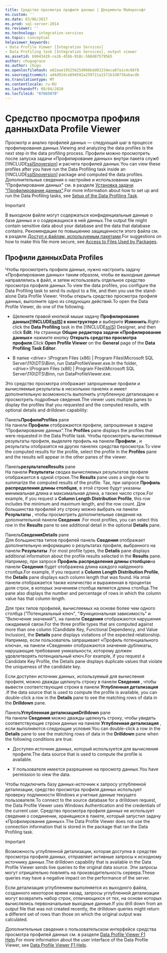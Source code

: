 ```yaml
---
title: Средство просмотра профиля данных | Документы Майкрософт
ms.custom: ''
ms.date: 03/06/2017
ms.prod: sql-server-2014
ms.reviewer: ''
ms.technology: integration-services
ms.topic: conceptual
helpviewer_keywords:
- Data Profile Viewer [Integration Services]
- Data Profiling task [Integration Services], output viewer
ms.assetid: b9043428-ce26-45bb-910c-588d07579565
author: chugugrace
ms.author: chugu
ms.openlocfilehash: e82aae19525625d966bdd01334eca07a1c4c68f8
ms.sourcegitcommit: ad4d92dce894592a259721a1571b1d8736abacdb
ms.translationtype: MT
ms.contentlocale: ru-RU
ms.lasthandoff: 08/04/2020
ms.locfileid: "87665070"
---
```

# <a name="data-profile-viewer"></a><span data-ttu-id="7c080-102">Средство просмотра профиля данных</span><span class="sxs-lookup"><span data-stu-id="7c080-102">Data Profile Viewer</span></span>
  <span data-ttu-id="7c080-103">Просмотр и анализ профилей данных — следующий шаг в процессе профилирования данных.</span><span class="sxs-lookup"><span data-stu-id="7c080-103">Viewing and analyzing the data profiles is the next step in the data profiling process.</span></span> <span data-ttu-id="7c080-104">Профили можно просмотреть после запуска задачи «Профилирование данных» внутри пакета служб [!INCLUDE[ssISnoversion](../../includes/ssisnoversion-md.md)] и расчета профилей данных.</span><span class="sxs-lookup"><span data-stu-id="7c080-104">You can view these profiles after you have run the Data Profiling task inside an [!INCLUDE[ssISnoversion](../../includes/ssisnoversion-md.md)] package and computed the data profiles.</span></span> <span data-ttu-id="7c080-105">Дополнительные сведения о настройке и использовании задач "Профилирование данных" см. в разделе [Установка задачи "Профилирование данных"](data-profiling-task.md).</span><span class="sxs-lookup"><span data-stu-id="7c080-105">For more information about how to set up and run the Data Profiling tasks, see [Setup of the Data Profiling Task](data-profiling-task.md).</span></span>  
  
> [!IMPORTANT]  
>  <span data-ttu-id="7c080-106">В выходном файле могут содержаться конфиденциальные данные о базе данных и о содержащихся в ней данных.</span><span class="sxs-lookup"><span data-stu-id="7c080-106">The output file might contain sensitive data about your database and the data that database contains.</span></span> <span data-ttu-id="7c080-107">Рекомендации по повышению защищенности этого файла см. в разделе [Доступ к файлам, используемым пакетами](../access-to-files-used-by-packages.md).</span><span class="sxs-lookup"><span data-stu-id="7c080-107">For suggestions on how to make this file more secure, see [Access to Files Used by Packages](../access-to-files-used-by-packages.md).</span></span>  
  
## <a name="data-profiles"></a><span data-ttu-id="7c080-108">Профили данных</span><span class="sxs-lookup"><span data-stu-id="7c080-108">Data Profiles</span></span>  
 <span data-ttu-id="7c080-109">Чтобы просмотреть профили данных, нужно настроить задачу «Профилирование данных» таким образом, чтобы ее выходные данные направлялись в файл, и затем использовать отдельное средство просмотра профиля данных.</span><span class="sxs-lookup"><span data-stu-id="7c080-109">To view the data profiles, you configure the Data Profiling task to send its output to a file, and then you use the stand-alone Data Profile Viewer.</span></span> <span data-ttu-id="7c080-110">Чтобы открыть средство просмотра профиля данных, выполните одно из следующих действий.</span><span class="sxs-lookup"><span data-stu-id="7c080-110">To open the Data Profile Viewer, do one of the following.</span></span>  
  
-   <span data-ttu-id="7c080-111">Щелкните правой кнопкой мыши задачу **Профилирование данных[!INCLUDE[ssIS](../../includes/ssis-md.md)] в конструкторе**  и выберите **Изменить**.</span><span class="sxs-lookup"><span data-stu-id="7c080-111">Right-click the **Data Profiling** task in the [!INCLUDE[ssIS](../../includes/ssis-md.md)] Designer, and then click **Edit**.</span></span> <span data-ttu-id="7c080-112">На странице **Общие** **редактора задачи «Профилирование данных»** нажмите кнопку **Открыть средство просмотра профиля**.</span><span class="sxs-lookup"><span data-stu-id="7c080-112">Click **Open Profile Viewer** on the **General** page of the **Data Profiling Task Editor**.</span></span>  
  
-   <span data-ttu-id="7c080-113">В папке *\<drive>* :\Program Files (x86) | Program Files\Microsoft SQL Server\110\DTS\Binn, run DataProfileViewer.exe.</span><span class="sxs-lookup"><span data-stu-id="7c080-113">In the folder, *\<drive>*:\Program Files (x86) | Program Files\Microsoft SQL Server\110\DTS\Binn, run DataProfileViewer.exe.</span></span>  
  
 <span data-ttu-id="7c080-114">Это средство просмотра отображает запрошенные профили и вычисляемые результаты в нескольких панелях и имеет дополнительную возможность выполнить углубленную детализацию и просмотреть подробные сведения.</span><span class="sxs-lookup"><span data-stu-id="7c080-114">The viewer uses multiple panes to display the profiles that you requested and the computed results, with optional details and drilldown capability:</span></span>  
  
 <span data-ttu-id="7c080-115">Панель**Профили**</span><span class="sxs-lookup"><span data-stu-id="7c080-115">**Profiles** pane</span></span>  
 <span data-ttu-id="7c080-116">На панели **Профили** отображаются профили, запрошенные в задаче "Профилирование данных".</span><span class="sxs-lookup"><span data-stu-id="7c080-116">The **Profiles** pane displays the profiles that were requested in the Data Profile task.</span></span> <span data-ttu-id="7c080-117">Чтобы просмотреть вычисляемые результаты профиля, выделите профиль на панели **Профили** , и результаты отобразятся на других панелях средства просмотра.</span><span class="sxs-lookup"><span data-stu-id="7c080-117">To view the computed results for the profile, select the profile in the **Profiles** pane and the results will appear in the other panes of the viewer.</span></span>  
  
 <span data-ttu-id="7c080-118">Панель**результатов**</span><span class="sxs-lookup"><span data-stu-id="7c080-118">**Results** pane</span></span>  
 <span data-ttu-id="7c080-119">На панели **Результаты** сводка вычисляемых результатов профиля отображается в одной строке.</span><span class="sxs-lookup"><span data-stu-id="7c080-119">The **Results** pane uses a single row to summarize the computed results of the profile.</span></span> <span data-ttu-id="7c080-120">Так, при запросе **Профиль распределения длины столбцов**, в этой строке будут указаны минимальная длина и максимальная длина, а также число строк.</span><span class="sxs-lookup"><span data-stu-id="7c080-120">For example, if you request a **Column Length Distribution Profile**, this row includes the minimum and maximum length, and the row count.</span></span> <span data-ttu-id="7c080-121">Для большинства профилей эту строку можно выбрать на панели **Результаты** , чтобы просмотреть дополнительные сведения на дополнительной панели **Сведения** .</span><span class="sxs-lookup"><span data-stu-id="7c080-121">For most profiles, you can select this row in the **Results** pane to see additional detail in the optional **Details** pane.</span></span>  
  
 <span data-ttu-id="7c080-122">Панель**Сведения**</span><span class="sxs-lookup"><span data-stu-id="7c080-122">**Details** pane</span></span>  
 <span data-ttu-id="7c080-123">Для большинства типов профилей панель **Сведения** отображает дополнительную информацию о результатах профиля, выбранного на панели **Результаты** .</span><span class="sxs-lookup"><span data-stu-id="7c080-123">For most profile types, the **Details** pane displays additional information about the profile results selected in the **Results** pane.</span></span> <span data-ttu-id="7c080-124">Например, при запросе **Профиль распределения длины столбцов**на панели **Сведения** будет отображена длина каждого найденного столбца.</span><span class="sxs-lookup"><span data-stu-id="7c080-124">For example, if you request a **Column Length Distribution Profile**, the **Details** pane displays each column length that was found.</span></span> <span data-ttu-id="7c080-125">На этой панели отображается также количество и выраженная в процентах доля строк, в которых значением столбца является длина столбца.</span><span class="sxs-lookup"><span data-stu-id="7c080-125">The pane also displays the number and percentage of rows in which the column value has that column length.</span></span>  
  
 <span data-ttu-id="7c080-126">Для трех типов профилей, вычисляемых на основе более чем одного столбца ("Потенциальный ключ", "Функциональная зависимость" и "Включение значений"), на панели **Сведения** отображаются нарушения ожидаемой связи.</span><span class="sxs-lookup"><span data-stu-id="7c080-126">For the three profile types that are computed against more than one column (Candidate Key, Functional Dependency, and Value Inclusion), the **Details** pane displays violations of the expected relationship.</span></span> <span data-ttu-id="7c080-127">Например, если пользователь запрашивает «Профиль потенциального ключа», на панели «Сведения» отображаются значения-дубликаты, нарушающие требование уникальности, которому должен удовлетворять потенциальный ключ.</span><span class="sxs-lookup"><span data-stu-id="7c080-127">For example, if you request a Candidate Key Profile, the Details pane displays duplicate values that violate the uniqueness of the candidate key.</span></span>  
  
 <span data-ttu-id="7c080-128">Если доступен источник данных, используемый для вычисления профиля, можно дважды щелкнуть строку в панели **Сведения** , чтобы вывести соответствующие строки в панели **Углубленная детализация** .</span><span class="sxs-lookup"><span data-stu-id="7c080-128">If the data source that is used to compute the profile is available, you can double-click a row in the **Details** pane to see the matching rows of data in the **Drilldown** pane.</span></span>  
  
 <span data-ttu-id="7c080-129">Панель**Углубленная детализация**</span><span class="sxs-lookup"><span data-stu-id="7c080-129">**Drilldown** pane</span></span>  
 <span data-ttu-id="7c080-130">На панели **Сведения** можно дважды щелкнуть строку, чтобы увидеть соответствующие строки данных на панели **Углубленная детализация** , если выполняются следующие условия:</span><span class="sxs-lookup"><span data-stu-id="7c080-130">You can double-click a row in the **Details** pane to see the matching rows of data in the **Drilldown** pane when the following conditions are true:</span></span>  
  
-   <span data-ttu-id="7c080-131">Доступен источник данных, который используется для вычисления профиля.</span><span class="sxs-lookup"><span data-stu-id="7c080-131">The data source that is used to compute the profile is available.</span></span>  
  
-   <span data-ttu-id="7c080-132">У пользователя имеется разрешение на просмотр данных.</span><span class="sxs-lookup"><span data-stu-id="7c080-132">You have permission to view the data.</span></span>  
  
 <span data-ttu-id="7c080-133">Чтобы подключить базу данных-источник к запросу углубленной детализации, средство просмотра профиля данных использует проверку подлинности Windows и учетные данные текущего пользователя.</span><span class="sxs-lookup"><span data-stu-id="7c080-133">To connect to the source database for a drilldown request, the Data Profile Viewer uses Windows Authentication and the credentials of the current user.</span></span> <span data-ttu-id="7c080-134">Средство просмотра профиля данных не использует сведения о соединении, хранящиеся в пакете, который запустил задачу «Профилирование данных».</span><span class="sxs-lookup"><span data-stu-id="7c080-134">The Data Profile Viewer does not use the connection information that is stored in the package that ran the Data Profiling task.</span></span>  
  
> [!IMPORTANT]  
>  <span data-ttu-id="7c080-135">Возможность углубленной детализации, которая доступна в средстве просмотра профиля данных, отправляет активные запросы к исходному источнику данных.</span><span class="sxs-lookup"><span data-stu-id="7c080-135">The drilldown capability that is available in the Data Profile Viewer sends live queries to the original data source.</span></span> <span data-ttu-id="7c080-136">Эти запросы могут отрицательно повлиять на производительность сервера.</span><span class="sxs-lookup"><span data-stu-id="7c080-136">These queries may have a negative impact on the performance of the server.</span></span>  
>   
>  <span data-ttu-id="7c080-137">Если детализация углублением выполняется из выходного файла, созданного некоторое время назад, запросы углубленной детализации могут возвратить набор строк, отличающихся от тех, на основе которых вычислялись первоначальные выходные данные.</span><span class="sxs-lookup"><span data-stu-id="7c080-137">If you drill down from an output file that was not created recently, the drilldown queries might return a different set of rows than those on which the original output was calculated.</span></span>  
  
 <span data-ttu-id="7c080-138">Дополнительные сведения о пользовательском интерфейсе средства просмотра профилей данных см. в разделе [Data Profile Viewer F1 Help](../data-profile-viewer-f1-help.md).</span><span class="sxs-lookup"><span data-stu-id="7c080-138">For more information about the user interface of the Data Profile Viewer, see [Data Profile Viewer F1 Help](../data-profile-viewer-f1-help.md).</span></span>  
  
  
